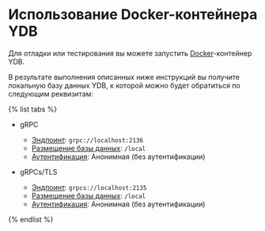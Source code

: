 # Использование Docker-контейнера YDB

Для отладки или тестирования вы можете запустить [Docker](https://docs.docker.com/get-docker/)-контейнер YDB.

В результате выполнения описанных ниже инструкций вы получите локальную базу данных YDB, к которой можно будет обратиться по следующим реквизитам:

{% list tabs %}

- gRPC

  - [Эндпоинт](../../../concepts/connect.md#endpoint): `grpc://localhost:2136`
  - [Размещение базы данных](../../../concepts/connect.md#database): `/local`
  - [Аутентификация](../../../concepts/connect.md#auth-modes): Анонимная (без аутентификации)

- gRPCs/TLS

  - [Эндпоинт](../../../concepts/connect.md#endpoint): `grpcs://localhost:2135`
  - [Размещение базы данных](../../../concepts/connect.md#database): `/local`
  - [Аутентификация](../../../concepts/connect.md#auth-modes): Анонимная (без аутентификации)

{% endlist %}
